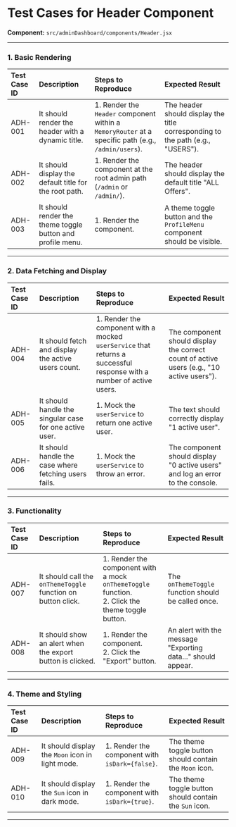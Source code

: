 
# Test Cases for Header Component

**Component:** `src/adminDashboard/components/Header.jsx`

---

### 1. Basic Rendering

| Test Case ID | Description | Steps to Reproduce | Expected Result |
| :--- | :--- | :--- | :--- |
| ADH-001 | It should render the header with a dynamic title. | 1. Render the `Header` component within a `MemoryRouter` at a specific path (e.g., `/admin/users`). | The header should display the title corresponding to the path (e.g., "USERS"). |
| ADH-002 | It should display the default title for the root path. | 1. Render the component at the root admin path (`/admin` or `/admin/`). | The header should display the default title "ALL Offers". |
| ADH-003 | It should render the theme toggle button and profile menu. | 1. Render the component. | A theme toggle button and the `ProfileMenu` component should be visible. |

---

### 2. Data Fetching and Display

| Test Case ID | Description | Steps to Reproduce | Expected Result |
| :--- | :--- | :--- | :--- |
| ADH-004 | It should fetch and display the active users count. | 1. Render the component with a mocked `userService` that returns a successful response with a number of active users. | The component should display the correct count of active users (e.g., "10 active users"). |
| ADH-005 | It should handle the singular case for one active user. | 1. Mock the `userService` to return one active user. | The text should correctly display "1 active user". |
| ADH-006 | It should handle the case where fetching users fails. | 1. Mock the `userService` to throw an error. | The component should display "0 active users" and log an error to the console. |

---

### 3. Functionality

| Test Case ID | Description | Steps to Reproduce | Expected Result |
| :--- | :--- | :--- | :--- |
| ADH-007 | It should call the `onThemeToggle` function on button click. | 1. Render the component with a mock `onThemeToggle` function. <br> 2. Click the theme toggle button. | The `onThemeToggle` function should be called once. |
| ADH-008 | It should show an alert when the export button is clicked. | 1. Render the component. <br> 2. Click the "Export" button. | An alert with the message "Exporting data..." should appear. |

---

### 4. Theme and Styling

| Test Case ID | Description | Steps to Reproduce | Expected Result |
| :--- | :--- | :--- | :--- |
| ADH-009 | It should display the `Moon` icon in light mode. | 1. Render the component with `isDark={false}`. | The theme toggle button should contain the `Moon` icon. |
| ADH-010 | It should display the `Sun` icon in dark mode. | 1. Render the component with `isDark={true}`. | The theme toggle button should contain the `Sun` icon. |

---
